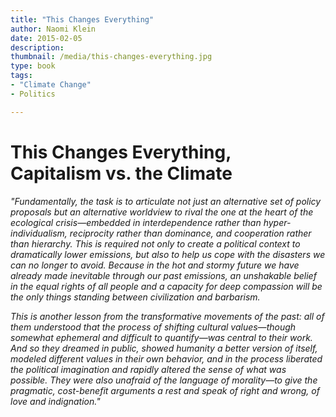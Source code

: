 ```yaml
---
title: "This Changes Everything"
author: Naomi Klein
date: 2015-02-05
description: 
thumbnail: /media/this-changes-everything.jpg
type: book
tags:
- "Climate Change"
- Politics

---
```


# This Changes Everything, Capitalism vs. the Climate

*"Fundamentally, the task is to articulate not just an alternative set of policy proposals but an alternative worldview to rival the one at the heart of the ecological crisis—embedded in interdependence rather than hyper-individualism, reciprocity rather than dominance, and cooperation rather than hierarchy. This is required not only to create a political context to dramatically lower emissions, but also to help us cope with the disasters we can no longer to avoid. Because in the hot and stormy future we have already made inevitable through our past emissions, an unshakable belief in the equal rights of all people and a capacity for deep compassion will be the only things standing between civilization and barbarism.*

*This is another lesson from the transformative movements of the past: all of them understood that the process of shifting cultural values—though somewhat ephemeral and difficult to quantify—was central to their work. And so they dreamed in public, showed humanity a better version of itself, modeled different values in their own behavior, and in the process liberated the political imagination and rapidly altered the sense of what was possible. They were also unafraid of the language of morality—to give the pragmatic, cost-benefit arguments a rest and speak of right and wrong, of love and indignation."*